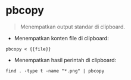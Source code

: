 # pbcopy

> Menempatkan output standar di clipboard.

- Menempatkan konten file di clipboard:

`pbcopy < {{file}}`

- Menempatkan hasil perintah di clipboard:

`find . -type t -name "*.png" | pbcopy`
